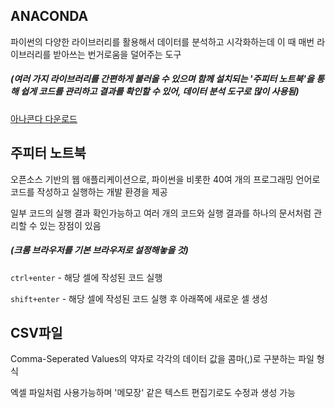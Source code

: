 ## ANACONDA 

파이썬의 다양한 라이브러리를 활용해서 데이터를 분석하고 시각화하는데 이 때 매번 라이브러리를 받아쓰는 번거로움을 덜어주는 도구

##### (여러 가지 라이브러리를 간편하게 불러올 수 있으며 함께 설치되는 '주피터 노트북'을 통해 쉽게 코드를 관리하고 결과를 확인할 수 있어, 데이터 분석 도구로 많이 사용됨)

[아나콘다 다운로드](https://www.anaconda.com/distribution/)

## 주피터 노트북

오픈소스 기반의 웹 애플리케이션으로, 파이썬을 비롯한 40여 개의 프로그래밍 언어로 코드를 작성하고 실행하는 개발 환경을 제공

일부 코드의 실행 결과 확인가능하고 여러 개의 코드와 실행 결과를 하나의 문서처럼 관리할 수 있는 장점이 있음

##### (크롬 브라우저를 기본 브라우저로 설정해놓을 것)

`ctrl+enter` - 해당 셀에 작성된 코드 실행

`shift+enter` - 해당 셀에 작성된 코드 실행 후 아래쪽에 새로운 셀 생성

## CSV파일

Comma-Seperated Values의 약자로 각각의 데이터 값을 콤마(,)로 구분하는 파일 형식

엑셀 파일처럼 사용가능하며 '메모장' 같은 텍스트 편집기로도 수정과 생성 가능